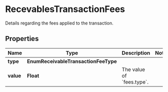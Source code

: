 

# RecevablesTransactionFees

Details regarding the fees applied to the transaction.

## Properties

| Name | Type | Description | Notes |
|------------ | ------------- | ------------- | -------------|
|**type** | **EnumReceivableTransactionFeeType** |  |  |
|**value** | **Float** | The value of &#x60;fees.type&#x60;. |  |



